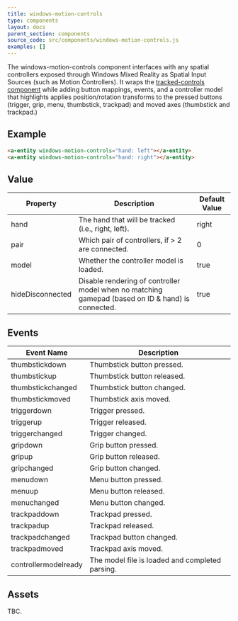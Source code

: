 ```yaml
---
title: windows-motion-controls
type: components
layout: docs
parent_section: components
source_code: src/components/windows-motion-controls.js
examples: []
---
```


[trackedcontrols]: ./tracked-controls.md

The windows-motion-controls component interfaces with any spatial controllers exposed through
Windows Mixed Reality as Spatial Input Sources (such as Motion Controllers). 
It wraps the [tracked-controls component][trackedcontrols] while adding button
mappings, events, and a controller model that highlights applies position/rotation transforms 
to the pressed buttons (trigger, grip, menu, thumbstick, trackpad) and moved axes (thumbstick and trackpad.)

## Example

```html
<a-entity windows-motion-controls="hand: left"></a-entity>
<a-entity windows-motion-controls="hand: right"></a-entity>
```

## Value

| Property             | Description                                                                                       | Default Value  |
|----------------------|---------------------------------------------------------------------------------------------------|----------------|
| hand                 | The hand that will be tracked (i.e., right, left).                                                | right          |
| pair                 | Which pair of controllers, if > 2 are connected.                                                  | 0              |
| model                | Whether the controller model is loaded.                                                           | true           |
| hideDisconnected     | Disable rendering of controller model when no matching gamepad (based on ID & hand) is connected. | true           |


## Events

| Event Name             | Description                                     |
| ----------             | -----------                                     |
| thumbstickdown         | Thumbstick button pressed.                      |
| thumbstickup           | Thumbstick button released.                     |
| thumbstickchanged      | Thumbstick button changed.                      |
| thumbstickmoved        | Thumbstick axis moved.                          |
| triggerdown            | Trigger pressed.                                |
| triggerup              | Trigger released.                               |
| triggerchanged         | Trigger changed.                                |
| gripdown               | Grip button pressed.                            |
| gripup                 | Grip button released.                           |
| gripchanged            | Grip button changed.                            |
| menudown               | Menu button pressed.                            |
| menuup                 | Menu button released.                           |
| menuchanged            | Menu button changed.                            |
| trackpaddown           | Trackpad pressed.                               |
| trackpadup             | Trackpad released.                              |
| trackpadchanged        | Trackpad button changed.                        |
| trackpadmoved          | Trackpad axis moved.                            |
| controllermodelready   | The model file is loaded and completed parsing. |

## Assets

TBC.
